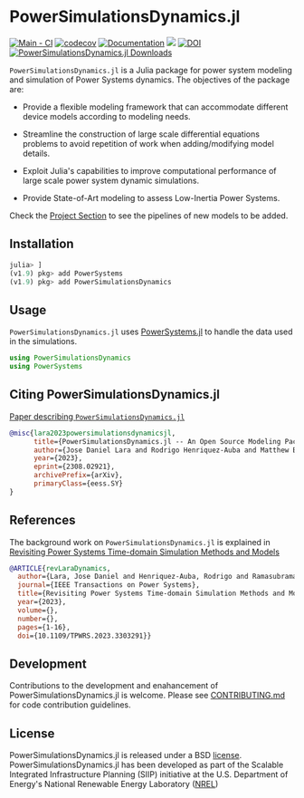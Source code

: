 # PowerSimulationsDynamics.jl

[![Main - CI](https://github.com/NREL-Sienna/PowerSimulationsDynamics.jl/workflows/Main%20-%20CI/badge.svg?branch=main)](https://github.com/NREL-Sienna/PowerSimulationsDynamics.jl/actions/workflows/main-tests.yml)
[![codecov](https://codecov.io/gh/NREL-Sienna/PowerSimulationsDynamics.jl/branch/main/graph/badge.svg)](https://codecov.io/gh/NREL-Sienna/PowerSimulationsDynamics.jl)
[![Documentation](https://github.com/NREL-Sienna/PowerSimulationsDynamics.jl/workflows/Documentation/badge.svg)](https://nrel-sienna.github.io/PowerSimulationsDynamics.jl/stable)
[<img src="https://img.shields.io/badge/slack-@Sienna/PSID-sienna.svg?logo=slack">](https://join.slack.com/t/nrel-sienna/shared_invite/zt-glam9vdu-o8A9TwZTZqqNTKHa7q3BpQ)
[![DOI](https://zenodo.org/badge/280242020.svg)](https://zenodo.org/badge/latestdoi/280242020)
[![PowerSimulationsDynamics.jl Downloads](https://img.shields.io/badge/dynamic/json?url=http%3A%2F%2Fjuliapkgstats.com%2Fapi%2Fv1%2Ftotal_downloads%2FPowerSimulationsDynamics&query=total_requests&label=Downloads)](http://juliapkgstats.com/pkg/PowerSimulationsDynamics)

`PowerSimulationsDynamics.jl` is a Julia package for power system modeling and simulation of Power Systems dynamics. The objectives of the package are:

- Provide a flexible modeling framework that can accommodate different device models according to modeling needs.

- Streamline the construction of large scale differential equations problems to avoid repetition of work when adding/modifying model details.

- Exploit Julia's capabilities to improve computational performance of large scale power system dynamic simulations.

- Provide State-of-Art modeling to assess Low-Inertia Power Systems.

Check the [Project Section](https://github.com/NREL-Sienna/PowerSimulationsDynamics.jl/projects/1) to see the pipelines of new models to be added.

## Installation

```julia
julia> ]
(v1.9) pkg> add PowerSystems
(v1.9) pkg> add PowerSimulationsDynamics
```

## Usage

`PowerSimulationsDynamics.jl` uses [PowerSystems.jl](https://github.com/NREL-Sienna/PowerSystems.jl) to handle the data used in the simulations.

```julia
using PowerSimulationsDynamics
using PowerSystems
```

## Citing PowerSimulationsDynamics.jl

[Paper describing `PowerSimulationsDynamics.jl`](https://arxiv.org/abs/2308.02921)

```bibtex
@misc{lara2023powersimulationsdynamicsjl,
      title={PowerSimulationsDynamics.jl -- An Open Source Modeling Package for Modern Power Systems with Inverter-Based Resources}, 
      author={Jose Daniel Lara and Rodrigo Henriquez-Auba and Matthew Bossart and Duncan S. Callaway and Clayton Barrows},
      year={2023},
      eprint={2308.02921},
      archivePrefix={arXiv},
      primaryClass={eess.SY}
}
```


## References

The background work on `PowerSimulationsDynamics.jl` is explained in [Revisiting Power Systems Time-domain Simulation Methods and Models](https://ieeexplore.ieee.org/document/10213230)

```bibtex
@ARTICLE{revLaraDynamics,
  author={Lara, Jose Daniel and Henriquez-Auba, Rodrigo and Ramasubramanian, Deepak and Dhople, Sairaj and Callaway, Duncan S. and Sanders, Seth},
  journal={IEEE Transactions on Power Systems}, 
  title={Revisiting Power Systems Time-domain Simulation Methods and Models}, 
  year={2023},
  volume={},
  number={},
  pages={1-16},
  doi={10.1109/TPWRS.2023.3303291}}
```

## Development

Contributions to the development and enahancement of PowerSimulationsDynamics.jl is welcome. Please see [CONTRIBUTING.md](https://github.com/nrel-sienna/PowerSimulationsDynamics.jl/blob/main/CONTRIBUTING.md) for code contribution guidelines.

## License

PowerSimulationsDynamics.jl is released under a BSD [license](https://github.com/NREL-Sienna/PowerSimulationsDynamics.jl/blob/main/LICENSE).
PowerSimulationsDynamics.jl has been developed as part of the Scalable Integrated Infrastructure Planning (SIIP) initiative at the U.S. Department of Energy's National Renewable Energy Laboratory ([NREL](https://www.nrel.gov/))
